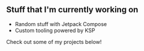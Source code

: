 ## Stuff that I'm currently working on
- Random stuff with Jetpack Compose
- Custom tooling powered by KSP

Check out some of my projects below!
